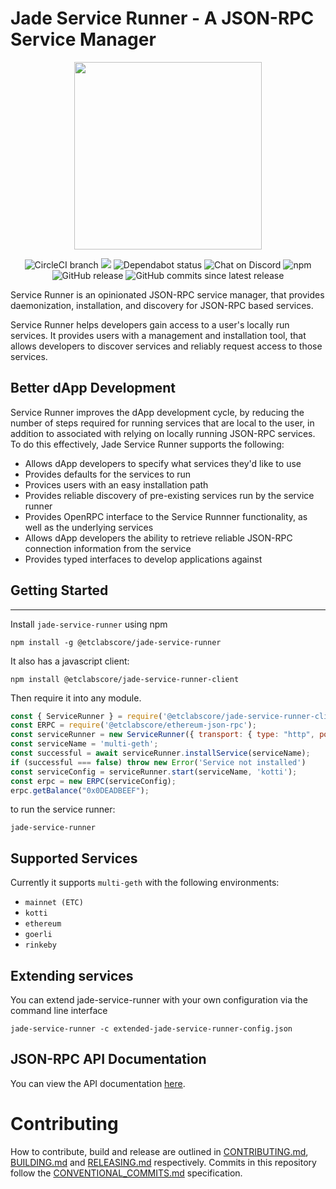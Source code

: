 # Jade Service Runner - A JSON-RPC Service Manager

<p align="center">
<img height="300" src="https://user-images.githubusercontent.com/364566/58745852-a0469e00-840b-11e9-8a1c-4babeca3496b.png" />
</p>

<center>
  <span>
    <img alt="CircleCI branch" src="https://img.shields.io/circleci/project/github/etclabscore/jade-service-runner/master.svg">
    <img src="https://codecov.io/gh/etclabscore/jade-service-runner/branch/master/graph/badge.svg" />
    <img alt="Dependabot status" src="https://api.dependabot.com/badges/status?host=github&repo=etclabscore/jade-service-runner" />
    <img alt="Chat on Discord" src="https://img.shields.io/badge/chat-on%20discord-7289da.svg" />
    <img alt="npm" src="https://img.shields.io/npm/dt/@etclabscore/jade-service-runner.svg" />
    <img alt="GitHub release" src="https://img.shields.io/github/release/etclabscore/jade-service-runner.svg" />
    <img alt="GitHub commits since latest release" src="https://img.shields.io/github/commits-since/etclabscore/jade-service-runner/latest.svg" />
  </span>
</center>

Service Runner is an opinionated JSON-RPC service manager, that provides daemonization, installation, and discovery for JSON-RPC based services.

Service Runner helps developers gain access to a user's locally run services. It provides users with a management and installation tool, that allows developers to discover  services and reliably request access to those services.

## Better dApp Development
Service Runner improves the dApp development cycle, by reducing the number of steps required for running services that are local to the user, in addition to  associated with relying on locally running JSON-RPC services. To do this effectively, Jade Service Runner supports the following:
  - Allows dApp developers to specify what services they'd like to use
  - Provides defaults for the services to run
  - Provices users with an easy installation path
  - Provides reliable discovery of pre-existing services run by the service runner
  - Provides OpenRPC interface to the Service Runnner functionality, as well as the underlying services
  - Allows dApp developers the ability to retrieve reliable JSON-RPC connection information from the service
  - Provides typed interfaces to develop applications against

## Getting Started
---------------

Install `jade-service-runner` using npm

```shell
npm install -g @etclabscore/jade-service-runner
```

It also has a javascript client:
```
npm install @etclabscore/jade-service-runner-client
```

Then require it into any module.

```js
const { ServiceRunner } = require('@etclabscore/jade-service-runner-client');
const ERPC = require('@etclabscore/ethereum-json-rpc');
const serviceRunner = new ServiceRunner({ transport: { type: "http", port: 8002, host: "localhost" } });
const serviceName = 'multi-geth';
const successful = await serviceRunner.installService(serviceName);
if (successful === false) throw new Error('Service not installed')
const serviceConfig = serviceRunner.start(serviceName, 'kotti');
const erpc = new ERPC(serviceConfig);
erpc.getBalance("0x0DEADBEEF");
```

to run the service runner:

```shell
jade-service-runner
```

## Supported Services

Currently it supports `multi-geth` with the following environments:

- `mainnet (ETC)`
- `kotti`
- `ethereum`
- `goerli`
- `rinkeby`

## Extending services
You can extend jade-service-runner with your own configuration via the command line interface

```
jade-service-runner -c extended-jade-service-runner-config.json
```

## JSON-RPC API Documentation

You can view the API documentation [here](https://playground.open-rpc.org/?uiSchema[appBar][ui:title]=Jade%20Service%20Runner&uiSchema[appBar][ui:logoUrl]=https://user-images.githubusercontent.com/364566/58745852-a0469e00-840b-11e9-8a1c-4babeca3496b.png&uiSchema[appBar][ui:splitView]=false&uiSchema[appBar][ui:input]=false&uiSchema[methods][ui:title]=&schemaUrl=https://raw.githubusercontent.com/etclabscore/jade-service-runner/master/openrpc.json).

# Contributing

How to contribute, build and release are outlined in [CONTRIBUTING.md](CONTRIBUTING.md), [BUILDING.md](BUILDING.md) and [RELEASING.md](RELEASING.md) respectively. Commits in this repository follow the [CONVENTIONAL_COMMITS.md](CONVENTIONAL_COMMITS.md) specification.
